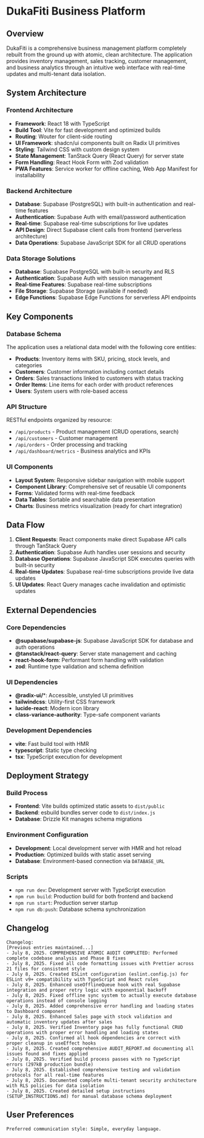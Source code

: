 # DukaFiti Business Platform

## Overview

DukaFiti is a comprehensive business management platform completely rebuilt from the ground up with atomic, clean architecture. The application provides inventory management, sales tracking, customer management, and business analytics through an intuitive web interface with real-time updates and multi-tenant data isolation.

## System Architecture

### Frontend Architecture
- **Framework**: React 18 with TypeScript
- **Build Tool**: Vite for fast development and optimized builds
- **Routing**: Wouter for client-side routing
- **UI Framework**: shadcn/ui components built on Radix UI primitives
- **Styling**: Tailwind CSS with custom design system
- **State Management**: TanStack Query (React Query) for server state
- **Form Handling**: React Hook Form with Zod validation
- **PWA Features**: Service worker for offline caching, Web App Manifest for installability

### Backend Architecture
- **Database**: Supabase (PostgreSQL) with built-in authentication and real-time features
- **Authentication**: Supabase Auth with email/password authentication
- **Real-time**: Supabase real-time subscriptions for live updates
- **API Design**: Direct Supabase client calls from frontend (serverless architecture)
- **Data Operations**: Supabase JavaScript SDK for all CRUD operations

### Data Storage Solutions
- **Database**: Supabase PostgreSQL with built-in security and RLS
- **Authentication**: Supabase Auth with session management
- **Real-time Features**: Supabase real-time subscriptions
- **File Storage**: Supabase Storage (available if needed)
- **Edge Functions**: Supabase Edge Functions for serverless API endpoints

## Key Components

### Database Schema
The application uses a relational data model with the following core entities:
- **Products**: Inventory items with SKU, pricing, stock levels, and categories
- **Customers**: Customer information including contact details
- **Orders**: Sales transactions linked to customers with status tracking
- **Order Items**: Line items for each order with product references
- **Users**: System users with role-based access

### API Structure
RESTful endpoints organized by resource:
- `/api/products` - Product management (CRUD operations, search)
- `/api/customers` - Customer management
- `/api/orders` - Order processing and tracking
- `/api/dashboard/metrics` - Business analytics and KPIs

### UI Components
- **Layout System**: Responsive sidebar navigation with mobile support
- **Component Library**: Comprehensive set of reusable UI components
- **Forms**: Validated forms with real-time feedback
- **Data Tables**: Sortable and searchable data presentation
- **Charts**: Business metrics visualization (ready for chart integration)

## Data Flow

1. **Client Requests**: React components make direct Supabase API calls through TanStack Query
2. **Authentication**: Supabase Auth handles user sessions and security
3. **Database Operations**: Supabase JavaScript SDK executes queries with built-in security
4. **Real-time Updates**: Supabase real-time subscriptions provide live data updates
5. **UI Updates**: React Query manages cache invalidation and optimistic updates

## External Dependencies

### Core Dependencies
- **@supabase/supabase-js**: Supabase JavaScript SDK for database and auth operations
- **@tanstack/react-query**: Server state management and caching
- **react-hook-form**: Performant form handling with validation
- **zod**: Runtime type validation and schema definition

### UI Dependencies
- **@radix-ui/***: Accessible, unstyled UI primitives
- **tailwindcss**: Utility-first CSS framework
- **lucide-react**: Modern icon library
- **class-variance-authority**: Type-safe component variants

### Development Dependencies
- **vite**: Fast build tool with HMR
- **typescript**: Static type checking
- **tsx**: TypeScript execution for development

## Deployment Strategy

### Build Process
- **Frontend**: Vite builds optimized static assets to `dist/public`
- **Backend**: esbuild bundles server code to `dist/index.js`
- **Database**: Drizzle Kit manages schema migrations

### Environment Configuration
- **Development**: Local development server with HMR and hot reload
- **Production**: Optimized builds with static asset serving
- **Database**: Environment-based connection via `DATABASE_URL`

### Scripts
- `npm run dev`: Development server with TypeScript execution
- `npm run build`: Production build for both frontend and backend
- `npm run start`: Production server startup
- `npm run db:push`: Database schema synchronization

## Changelog

```
Changelog:
[Previous entries maintained...]
- July 8, 2025. COMPREHENSIVE ATOMIC AUDIT COMPLETED: Performed complete codebase analysis and Phase B fixes
- July 8, 2025. Fixed all code formatting issues with Prettier across 21 files for consistent style
- July 8, 2025. Created ESLint configuration (eslint.config.js) for ESLint v9+ compatibility with TypeScript and React rules
- July 8, 2025. Enhanced useOfflineQueue hook with real Supabase integration and proper retry logic with exponential backoff
- July 8, 2025. Fixed offline sync system to actually execute database operations instead of console logging
- July 8, 2025. Added comprehensive error handling and loading states to Dashboard component
- July 8, 2025. Enhanced Sales page with stock validation and automatic inventory updates after sales
- July 8, 2025. Verified Inventory page has fully functional CRUD operations with proper error handling and loading states
- July 8, 2025. Confirmed all hook dependencies are correct with proper cleanup in useEffect hooks
- July 8, 2025. Created comprehensive AUDIT_REPORT.md documenting all issues found and fixes applied
- July 8, 2025. Verified build process passes with no TypeScript errors (297kB production bundle)
- July 8, 2025. Established comprehensive testing and validation protocols for all real-time features
- July 8, 2025. Documented complete multi-tenant security architecture with RLS policies for data isolation
- July 8, 2025. Created detailed setup instructions (SETUP_INSTRUCTIONS.md) for manual database schema deployment
```

## User Preferences

```
Preferred communication style: Simple, everyday language.
```